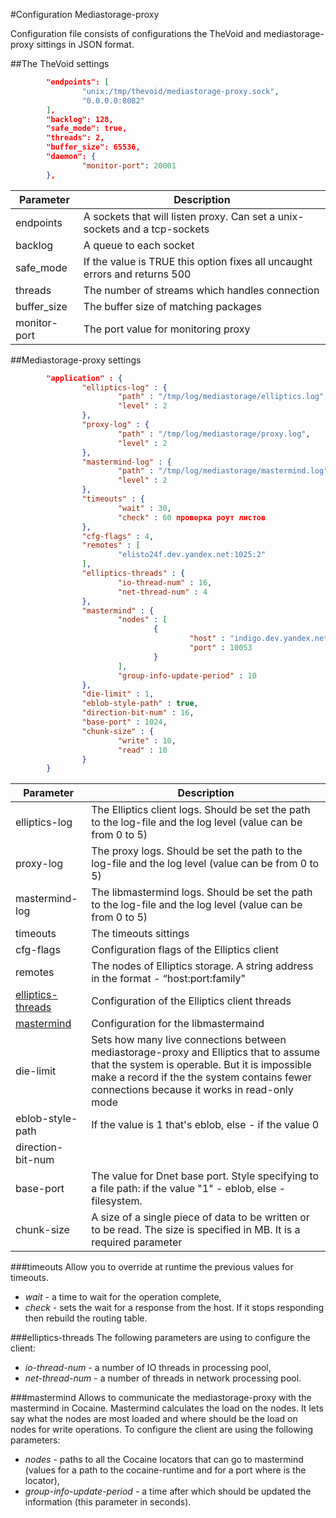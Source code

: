 #Configuration Mediastorage-proxy

Configuration file consists of configurations the TheVoid and mediastorage-proxy sittings in JSON format. 

##The TheVoid settings
```json
        "endpoints": [
                "unix:/tmp/thevoid/mediastorage-proxy.sock",
                "0.0.0.0:8082"
        ],
        "backlog": 128,
        "safe_mode": true,
        "threads": 2,
        "buffer_size": 65536,
        "daemon": {
                "monitor-port": 20001
        },
```
| Parameter | Description |
|-----------|-------------|
| endpoints | A sockets that will listen proxy. Can set a unix-sockets and a tcp-sockets |
| backlog | A queue to each socket |
| safe_mode | If the value is TRUE this option fixes all uncaught errors and returns 500 |
| threads | The number of streams which handles connection |
| buffer_size | The buffer size of matching packages |
| monitor-port | The port value for monitoring proxy |
##Mediastorage-proxy settings
```json
		"application" : {
                "elliptics-log" : { 
                        "path" : "/tmp/log/mediastorage/elliptics.log", 
                        "level" : 2
                },
                "proxy-log" : {   
                        "path" : "/tmp/log/mediastorage/proxy.log", 
                        "level" : 2 
                },
                "mastermind-log" : { 
                        "path" : "/tmp/log/mediastorage/mastermind.log", 
                        "level" : 2 
                },
                "timeouts" : {  
                        "wait" : 30, 
                        "check" : 60 проверка роут листов
                },
                "cfg-flags" : 4, 
                "remotes" : [ 
                        "elisto24f.dev.yandex.net:1025:2"   
                ],
                "elliptics-threads" : {  
                        "io-thread-num" : 16, 
                        "net-thread-num" : 4  
                },
                "mastermind" : { 
                        "nodes" : [    
                                {
                                        "host" : "indigo.dev.yandex.net",   
                                        "port" : 10053  
                                }
                        ],
                        "group-info-update-period" : 10  
                },
                "die-limit" : 1, 
                "eblob-style-path" : true,
                "direction-bit-num" : 16,
                "base-port" : 1024,
                "chunk-size" : { 
                        "write" : 10, 
                        "read" : 10
                }
        }
```
| Parameter | Description |
|---------------|-------------|
| elliptics-log | The Elliptics client logs. Should be set the path to the log-file and the log level (value can be from 0 to 5) |
| proxy-log | The proxy logs. Should be set the path to the log-file and the log level (value can be from 0 to 5) |
| mastermind-log | The libmastermind logs. Should be set the path to the log-file and the log level (value can be from 0 to 5) |
| timeouts | The timeouts sittings |
| cfg-flags | Configuration flags of the Elliptics client |
| remotes | The nodes of Elliptics storage. A string address in the format - “host:port:family" |
| [elliptics-threads](#elliptics-threads) | Configuration of the Elliptics client threads  |
| [mastermind](#mastermind) | Configuration for the libmastermaind |
| die-limit | Sets how many live connections between mediastorage-proxy and Elliptics that to assume that the system is operable. But it is impossible make a record if the the system contains fewer connections because it works in read-only mode |
| eblob-style-path | If the value is 1 that's eblob, else - if the value 0 |
| direction-bit-num |  |
| base-port | The value for Dnet base port. Style specifying to a file path: if the value "1" - eblob, else - filesystem. |
| chunk-size | A size of a single piece of data to be written or to be read. The size is specified in MB. It is a required parameter |

###timeouts
Allow you to override at runtime the previous values for timeouts.
* *wait* - a time to wait for the operation complete,
* *check* - sets the wait for a response from the host. If it stops responding then rebuild the routing table.

###elliptics-threads
The following parameters are using to configure the client:
* *io-thread-num* -  a number of IO threads in processing pool,
* *net-thread-num* - a number of threads in network processing pool.

###mastermind
Allows to communicate the mediastorage-proxy with the mastermind in Cocaine. Mastermind calculates the load on the nodes.  It lets say what the nodes are most loaded and where should be the load on nodes for write operations. To configure the client are using the following parameters:
* *nodes* - paths to all the Cocaine locators that can go to mastermind (values for a path to the cocaine-runtime and for a port where is the locator),
* *group-info-update-period* - a time after which should be updated the information (this parameter in seconds).
